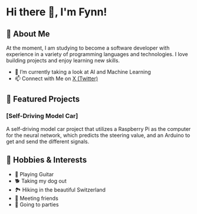 # Hi there 👋, I'm Fynn!

## 🚀 About Me
At the moment, I am studying to become a software developer with experience in a variety of programming languages and technologies. I love building projects and enjoy learning new skills.

- 🌱 I’m currently taking a look at AI and Machine Learning
- 📫 Connect with Me on [X (Twitter)]([https://x.com/fyma72?s=21&t=3OwHs1MSMgtKBEh111J0vA])

## 📂 Featured Projects
### [Self-Driving Model Car]
A self-driving model car project that utilizes a Raspberry Pi as the computer for the neural network, which predicts the steering value, and an Arduino to get and send the different signals.

## 🎨 Hobbies & Interests
- 🎸 Playing Guitar
- 🐕 Taking my dog out
- 🏞️ Hiking in the beautiful Switzerland
- 👫 Meeting friends
- 🎉 Going to parties
